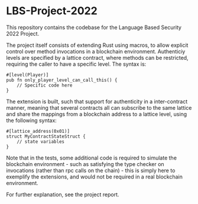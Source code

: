 # LBS-Project-2022
This repository contains the codebase for the Language Based Security 2022 Project. 

The project itself consists of extending Rust using macros, to allow explicit control over method invocations in a blockchain environment. Authenticiy levels are specified by a lattice contract, where methods can be restricted, requiring the caller to have a specific level. The syntax is:
```
#[level(Player)]
pub fn only_player_level_can_call_this() {
    // Specific code here
}
```
The extension is built, such that support for authenticity in a inter-contract manner, meaning that several contracts all can subscribe to the same lattice and share the mappings from a blockchain address to a lattice level, using the following syntax:
```
#[lattice_address(0x01)]
struct MyContractStateStruct {
    // state variables
}
```
Note that in the tests, some additional code is required to simulate the blockchain environment - such as satisfying the type checker on invocations (rather than rpc calls on the chain) - this is simply here to exemplify the extensions, and would not be required in a real blockchain environment.

For further explanation, see the project report.